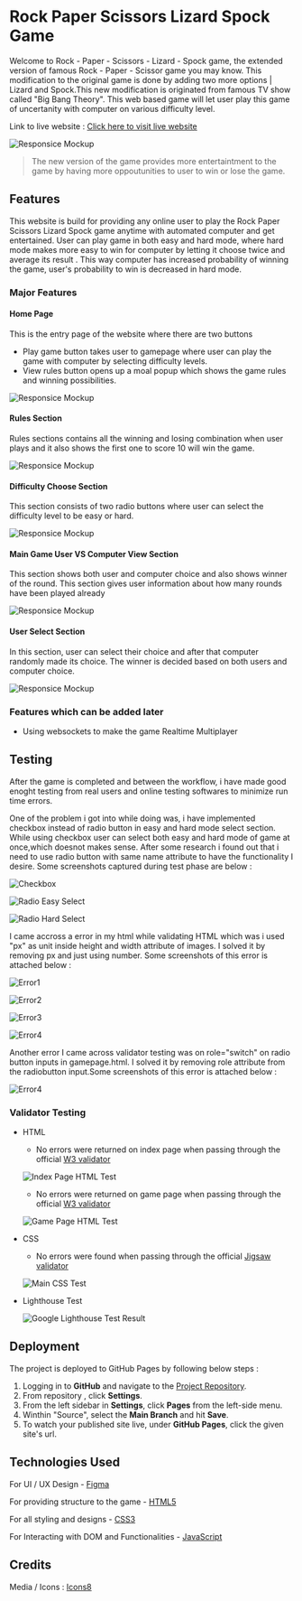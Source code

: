 # Rock Paper Scissors Lizard Spock Game

Welcome to Rock - Paper - Scissors - Lizard - Spock game, the extended version of famous Rock - Paper - Scissor game you may know. This modification to the original game is done by adding two more options | Lizard and Spock.This new modification is originated from famous TV show called "Big Bang Theory". This web based game will let user play this game of uncertanity with computer on various difficulty level.

Link to live website : [Click here to visit live website](https://susantshah.github.io/rock-paper-scissors-lizard-spock-game-project2/)

![Responsice Mockup](https://susantshah.github.io/rock-paper-scissors-lizard-spock-game-project2/documentation-assets/img/mobile-desktop-view-mockup.jpg)

> The new version of the game provides more entertaintment to the game by having more oppoutunities to user to win or lose the game.

## Features

This website is build for providing any online user to play the Rock Paper Scissors Lizard Spock game anytime with automated computer and get entertained. User can play game in both easy and hard mode, where hard mode makes more easy to win for computer by letting it choose twice and average its result . This way computer has increased probability of winning the game, user's probability to win is decreased in hard mode.

### Major Features

#### Home Page

This is the entry page of the website where there are two buttons

- Play game button takes user to gamepage where user can play the game with computer by selecting difficulty levels.
- View rules button opens up a moal popup which shows the game rules and winning possibilities.

![Responsice Mockup](https://susantshah.github.io/rock-paper-scissors-lizard-spock-game-project2/documentation-assets/img/homepage.jpg)

#### Rules Section

Rules sections contains all the winning and losing combination when user plays and it also shows the first one to score 10 will win the game.

![Responsice Mockup](https://susantshah.github.io/rock-paper-scissors-lizard-spock-game-project2/documentation-assets/img/rules-modal-design.jpg)

#### Difficulty Choose Section

This section consists of two radio buttons where user can select the difficulty level to be easy or hard.

![Responsice Mockup](https://susantshah.github.io/rock-paper-scissors-lizard-spock-game-project2/documentation-assets/img/difficulty-design.jpg)

#### Main Game User VS Computer View Section

This section shows both user and computer choice and also shows winner of the round. This section gives user information about how many rounds have been played already

![Responsice Mockup](https://susantshah.github.io/rock-paper-scissors-lizard-spock-game-project2/documentation-assets/img/game-view-user-computer.jpg)

#### User Select Section

In this section, user can select their choice and after that computer randomly made its choice. The winner is decided based on both users and computer choice.

![Responsice Mockup](https://susantshah.github.io/rock-paper-scissors-lizard-spock-game-project2/documentation-assets/img/user-select-section.jpg)

### Features which can be added later

- Using websockets to make the game Realtime Multiplayer

## Testing

After the game is completed and between the workflow, i have made good enoght testing from real users and online testing softwares to minimize run time errors.

One of the problem i got into while doing was, i have implemented checkbox instead of radio button in easy and hard mode select section. While using checkbox user can select both easy and hard mode of game at once,which doesnot makes sense. After some research i found out that i need to use radio button with same name attribute to have the functionality I desire. Some screenshots captured during test phase are below :

![Checkbox](https://susantshah.github.io/rock-paper-scissors-lizard-spock-game-project2/documentation-assets/img/errors/using-checkbox-error.png)

![Radio Easy Select](https://susantshah.github.io/rock-paper-scissors-lizard-spock-game-project2/documentation-assets/img/errors/using-radio-select-easy.png)

![Radio Hard Select](https://susantshah.github.io/rock-paper-scissors-lizard-spock-game-project2/documentation-assets/img/errors/using-radio-select-hard.png)

I came accross a error in my html while validating HTML which was i used "px" as unit inside height and width attribute of images. I solved it by removing px and just using number. Some screenshots of this error is attached below :

![Error1](https://susantshah.github.io/rock-paper-scissors-lizard-spock-game-project2/documentation-assets/img/errors/px-error1.jpg)

![Error2](https://susantshah.github.io/rock-paper-scissors-lizard-spock-game-project2/documentation-assets/img/errors/px-error2.jpg)

![Error3](https://susantshah.github.io/rock-paper-scissors-lizard-spock-game-project2/documentation-assets/img/errors/px-error3.jpg)

![Error4](https://susantshah.github.io/rock-paper-scissors-lizard-spock-game-project2/documentation-assets/img/errors/px-error4.jpg)

Another error I came across validator testing was on role="switch" on radio button inputs in gamepage.html. I solved it by removing role attribute from the radiobutton input.Some screenshots of this error is attached below :

![Error4](https://susantshah.github.io/rock-paper-scissors-lizard-spock-game-project2/documentation-assets/img/errors/role-error.jpg)

### Validator Testing

- HTML

  - No errors were returned on index page when passing through the official [W3 validator](https://validator.w3.org/nu/?doc=https%3A%2F%2Fsusantshah.github.io%2Frock-paper-scissors-lizard-spock-game-project2%2Findex.html)

  ![Index Page HTML Test](https://susantshah.github.io/rock-paper-scissors-lizard-spock-game-project2/documentation-assets/img/errors/index-html-check.jpg)

  - No errors were returned on game page when passing through the official [W3 validator](https://validator.w3.org/nu/?doc=https%3A%2F%2Fsusantshah.github.io%2Frock-paper-scissors-lizard-spock-game-project2%2Fgamepage.html)

  ![Game Page HTML Test](https://susantshah.github.io/rock-paper-scissors-lizard-spock-game-project2/documentation-assets/img/errors/gamepage-html-check.jpg)

- CSS

  - No errors were found when passing through the official [Jigsaw validator](https://jigsaw.w3.org/css-validator/validator?uri=https%3A%2F%2Fsusantshah.github.io%2Frock-paper-scissors-lizard-spock-game-project2%2Fassets%2Fcss%2Fmain.css&profile=css3svg&usermedium=all&warning=1&vextwarning=&lang=en)

  ![Main CSS Test](https://susantshah.github.io/rock-paper-scissors-lizard-spock-game-project2/documentation-assets/img/errors/main-css-check.jpg)

- Lighthouse Test

  ![Google Lighthouse Test Result](https://susantshah.github.io/rock-paper-scissors-lizard-spock-game-project2/documentation-assets/img/errors/lighthouse.jpg)

## Deployment

The project is deployed to GitHub Pages by following below steps :

1. Logging in to **GitHub** and navigate to the [Project Repository](https://github.com/Susantshah/rock-paper-scissors-lizard-spock-game-project2).
2. From repository , click **Settings**.
3. From the left sidebar in **Settings**, click **Pages** from the left-side menu.
4. Winthin "Source", select the **Main Branch** and hit **Save**.
5. To watch your published site live, under **GitHub Pages**, click the given site's url.

## Technologies Used

For UI / UX Design - [Figma](https://figma.com/)

For providing structure to the game - [HTML5](https://en.wikipedia.org/wiki/HTML5)

For all styling and designs - [CSS3](https://en.wikipedia.org/wiki/CSS3)

For Interacting with DOM and Functionalities - [JavaScript](https://en.wikipedia.org/wiki/JavaScript)

## Credits

Media / Icons : [Icons8](https://icons8.com/)
